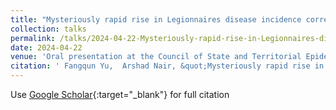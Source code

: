 ```yaml
---
title: "Mysteriously rapid rise in Legionnaires disease incidence correlates with declining atmospheric sulfur dioxide"
collection: talks
permalink: /talks/2024-04-22-Mysteriously-rapid-rise-in-Legionnaires-disease-incidence-correlates-with-declining-atmospheric-sulfur-dioxide
date: 2024-04-22
venue: 'Oral presentation at the Council of State and Territorial Epidemiologists (CSTE) Legionnaires&apos; Disease Surveillance Workgroup Call, Atlanta, GA, USA'
citation: ' Fangqun Yu,  Arshad Nair, &quot;Mysteriously rapid rise in Legionnaires disease incidence correlates with declining atmospheric sulfur dioxide.&quot; Oral presentation at the Council of State and Territorial Epidemiologists (CSTE) Legionnaires&amp;apos; Disease Surveillance Workgroup Call, Atlanta, GA, USA, 2024.'
---
```

Use [Google Scholar](https://scholar.google.com/scholar?q=Mysteriously+rapid+rise+in+Legionnaires+disease+incidence+correlates+with+declining+atmospheric+sulfur+dioxide){:target="_blank"} for full citation